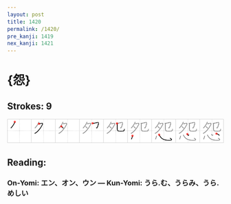 ```yaml
---
layout: post
title: 1420
permalink: /1420/
pre_kanji: 1419
nex_kanji: 1421
---
```


# {怨}

## Strokes: 9

<div class="stroke"><img src="../images/E680A8.png" /></div>

## Reading:

### On-Yomi: エン、オン、ウン &mdash; Kun-Yomi: うら.む、うらみ、うら.めしい

